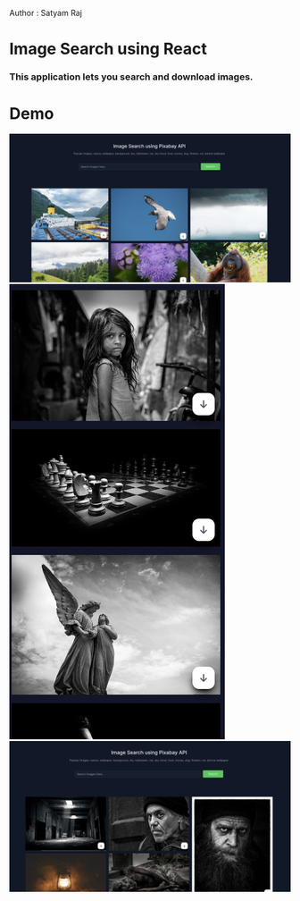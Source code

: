 Author : Satyam Raj

# Image Search using React
### This application lets you search and download images.
# Demo
![Demo](./public/preview1.png)
![Responsive](./public/preview3.jpg)
![](./public/preview2.png)



